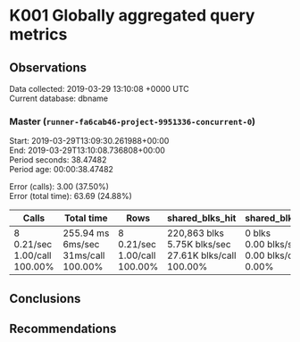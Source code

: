 # K001 Globally aggregated query metrics

## Observations ##
Data collected: 2019-03-29 13:10:08 +0000 UTC  
Current database: dbname  



### Master (`runner-fa6cab46-project-9951336-concurrent-0`) ###
Start: 2019-03-29T13:09:30.261988+00:00  
End: 2019-03-29T13:10:08.736808+00:00  
Period seconds: 38.47482  
Period age: 00:00:38.47482  

Error (calls): 3.00 (37.50%)  
Error (total time): 63.69 (24.88%)

Calls | Total&nbsp;time | Rows | shared_blks_hit | shared_blks_read | shared_blks_dirtied | shared_blks_written | blk_read_time | blk_write_time | kcache_reads | kcache_writes | kcache_user_time_ms | kcache_system_time 
-------|------------|------|-----------------|------------------|---------------------|---------------------|---------------|----------------|--------------|---------------|---------------------|--------------------
8<br/>0.21/sec<br/>1.00/call<br/>100.00% |255.94&nbsp;ms<br/>6ms/sec<br/>31ms/call<br/>100.00% |8<br/>0.21/sec<br/>1.00/call<br/>100.00% |220,863&nbsp;blks<br/>5.75K&nbsp;blks/sec<br/>27.61K&nbsp;blks/call<br/>100.00% |0&nbsp;blks<br/>0.00&nbsp;blks/sec<br/>0.00&nbsp;blks/call<br/>0.00% |0&nbsp;blks<br/>0.00&nbsp;blks/sec<br/>0.00&nbsp;blks/call<br/>0.00% |0&nbsp;blks<br/>0.00&nbsp;blks/sec<br/>0.00&nbsp;blks/call<br/>0.00% |0.00&nbsp;ms<br/>0s/sec<br/>0s/call<br/>0.00% |0.00&nbsp;ms<br/>0s/sec<br/>0s/call<br/>0.00% |0.00&nbsp;bytes<br/>0.00&nbsp;bytes/sec<br/>0.00&nbsp;bytes/call<br/>0.00% |0.00&nbsp;bytes<br/>0.00&nbsp;bytes/sec<br/>0.00&nbsp;bytes/call<br/>0.00% |0.00&nbsp;ms<br/>0s/sec<br/>0s/call<br/>0.00% |0.00&nbsp;ms<br/>0s/sec<br/>0s/call<br/>0.00%





## Conclusions ##


## Recommendations ##

